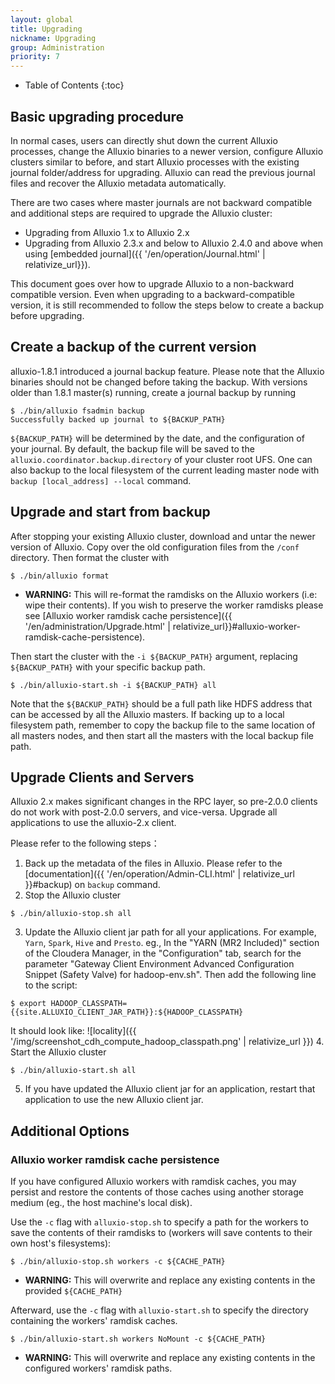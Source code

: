 ```yaml
---
layout: global
title: Upgrading
nickname: Upgrading
group: Administration
priority: 7
---
```


* Table of Contents
{:toc}

## Basic upgrading procedure

In normal cases, users can directly shut down the current Alluxio processes, change
the Alluxio binaries to a newer version, configure Alluxio clusters similar to before,
and start Alluxio processes with the existing journal folder/address for upgrading.
Alluxio can read the previous journal files and recover the Alluxio metadata automatically.

There are two cases where master journals are not backward compatible and additional steps are required to upgrade the Alluxio cluster:

- Upgrading from Alluxio 1.x to Alluxio 2.x
- Upgrading from Alluxio 2.3.x and below to Alluxio 2.4.0 and above when using [embedded journal]({{ '/en/operation/Journal.html' | relativize_url}}).

This document goes over how to upgrade Alluxio to a non-backward compatible version.
Even when upgrading to a backward-compatible version, it is still recommended to follow the steps below to create a backup before upgrading.

## Create a backup of the current version

alluxio-1.8.1 introduced a journal backup feature. 
Please note that the Alluxio binaries should not be changed before taking the backup.
With versions older than 1.8.1 master(s) running,
create a journal backup by running

```console
$ ./bin/alluxio fsadmin backup
Successfully backed up journal to ${BACKUP_PATH}
```

`${BACKUP_PATH}` will be determined by the date, and the configuration of your
journal. By default, the backup file will be saved to the `alluxio.coordinator.backup.directory` of your cluster root UFS. 
One can also backup to the local filesystem of the current leading master node with `backup [local_address] --local` command.

## Upgrade and start from backup

After stopping your existing Alluxio cluster, download and untar the newer version of Alluxio.
Copy over the old configuration files from the `/conf` directory. Then format the cluster with

```console
$ ./bin/alluxio format
```
- **WARNING:** This will re-format the ramdisks on the Alluxio workers (i.e: wipe their contents).
If you wish to preserve the worker ramdisks please see
[Alluxio worker ramdisk cache persistence]({{ '/en/administration/Upgrade.html' | relativize_url}}#alluxio-worker-ramdisk-cache-persistence).

Then start the cluster with the `-i ${BACKUP_PATH}` argument, replacing
`${BACKUP_PATH}` with your specific backup path.

```console
$ ./bin/alluxio-start.sh -i ${BACKUP_PATH} all
```

Note that the `${BACKUP_PATH}` should be a full path like HDFS address that can be accessed by all the Alluxio masters. 
If backing up to a local filesystem path, remember to copy the backup file to the same location of all masters nodes, 
and then start all the masters with the local backup file path.

## Upgrade Clients and Servers

Alluxio 2.x makes significant changes in the RPC layer,
so pre-2.0.0 clients do not work with post-2.0.0 servers, and vice-versa.
Upgrade all applications to use the alluxio-2.x client.

Please refer to the following steps：
1. Back up the metadata of the files in Alluxio. Please refer to the [documentation]({{ '/en/operation/Admin-CLI.html' | relativize_url }}#backup) on `backup` command.
2. Stop the Alluxio cluster
```console
$ ./bin/alluxio-stop.sh all
```
3. Update the Alluxio client jar path for all your applications. For example, `Yarn`, `Spark`, `Hive` and `Presto`. eg., In the "YARN (MR2 Included)" section of the Cloudera Manager, in the "Configuration" tab, search for the parameter "Gateway Client Environment Advanced Configuration Snippet (Safety Valve) for hadoop-env.sh". Then add the following line to the script:
```console
$ export HADOOP_CLASSPATH={{site.ALLUXIO_CLIENT_JAR_PATH}}:${HADOOP_CLASSPATH}
```
   It should look like:
   ![locality]({{ '/img/screenshot_cdh_compute_hadoop_classpath.png' | relativize_url }})
4. Start the Alluxio cluster
```console
$ ./bin/alluxio-start.sh all
```
5. If you have updated the Alluxio client jar for an application, restart that application to use the new Alluxio client jar.

## Additional Options

### Alluxio worker ramdisk cache persistence

If you have configured Alluxio workers with ramdisk caches, you may
persist and restore the contents of those caches using another storage
medium (eg., the host machine's local disk).

Use the `-c` flag with `alluxio-stop.sh` to specify a path for the workers to save
the contents of their ramdisks to (workers will save contents to their own host's filesystems):
```
$ ./bin/alluxio-stop.sh workers -c ${CACHE_PATH}
```
- **WARNING:** This will overwrite and replace any existing contents in the provided `${CACHE_PATH}`

Afterward, use the `-c` flag with `alluxio-start.sh` to specify the directory containing
the workers' ramdisk caches.
```
$ ./bin/alluxio-start.sh workers NoMount -c ${CACHE_PATH}
```
- **WARNING:** This will overwrite and replace any existing contents in
the configured workers' ramdisk paths.
